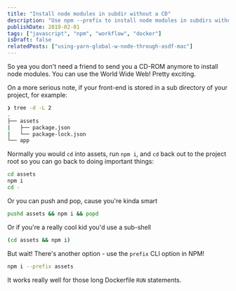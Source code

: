```yaml
---
title: "Install node modules in subdir without a CD"
description: "Use npm --prefix to install node modules in subdirs without cd, perfect for Dockerfiles and automation."
publishDate: 2019-02-01
tags: ["javascript", "npm", "workflow", "docker"]
isDraft: false
relatedPosts: ["using-yarn-global-w-node-through-asdf-mac"]
---
```


So yea you don't need a friend to send you a CD-ROM anymore to install node modules. You can use the World Wide Web! Pretty exciting.

On a more serious note, if your front-end is stored in a sub directory of your project, for example:

```bash
❯ tree -d -L 2
.
├── assets
|   ├── package.json
|   └── package-lock.json
└── app
```

Normally you would `cd` into assets, run `npm i`, and `cd` back out to the project root so you can go back to doing important things:

```bash
cd assets
npm i
cd -
```

Or you can push and pop, cause you're kinda smart

```bash
pushd assets && npm i && popd
```

Or if you're a really cool kid you'd use a sub-shell

```bash
(cd assets && npm i)
```

But wait! There's another option - use the `prefix` CLI option in NPM!

```bash
npm i --prefix assets
```

It works really well for those long Dockerfile `RUN` statements.
